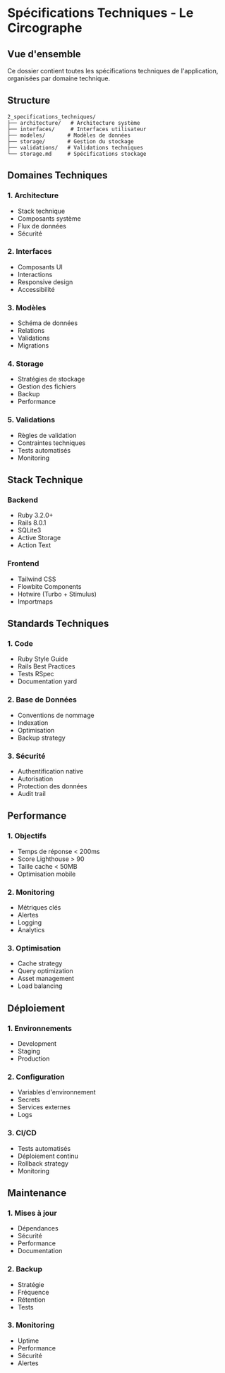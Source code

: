 # Spécifications Techniques - Le Circographe

## Vue d'ensemble

Ce dossier contient toutes les spécifications techniques de l'application, organisées par domaine technique.

## Structure

```
2_specifications_techniques/
├── architecture/   # Architecture système
├── interfaces/     # Interfaces utilisateur
├── modeles/       # Modèles de données
├── storage/       # Gestion du stockage
├── validations/   # Validations techniques
└── storage.md     # Spécifications stockage
```

## Domaines Techniques

### 1. Architecture
- Stack technique
- Composants système
- Flux de données
- Sécurité

### 2. Interfaces
- Composants UI
- Interactions
- Responsive design
- Accessibilité

### 3. Modèles
- Schéma de données
- Relations
- Validations
- Migrations

### 4. Storage
- Stratégies de stockage
- Gestion des fichiers
- Backup
- Performance

### 5. Validations
- Règles de validation
- Contraintes techniques
- Tests automatisés
- Monitoring

## Stack Technique

### Backend
- Ruby 3.2.0+
- Rails 8.0.1
- SQLite3
- Active Storage
- Action Text

### Frontend
- Tailwind CSS
- Flowbite Components
- Hotwire (Turbo + Stimulus)
- Importmaps

## Standards Techniques

### 1. Code
- Ruby Style Guide
- Rails Best Practices
- Tests RSpec
- Documentation yard

### 2. Base de Données
- Conventions de nommage
- Indexation
- Optimisation
- Backup strategy

### 3. Sécurité
- Authentification native
- Autorisation
- Protection des données
- Audit trail

## Performance

### 1. Objectifs
- Temps de réponse < 200ms
- Score Lighthouse > 90
- Taille cache < 50MB
- Optimisation mobile

### 2. Monitoring
- Métriques clés
- Alertes
- Logging
- Analytics

### 3. Optimisation
- Cache strategy
- Query optimization
- Asset management
- Load balancing

## Déploiement

### 1. Environnements
- Development
- Staging
- Production

### 2. Configuration
- Variables d'environnement
- Secrets
- Services externes
- Logs

### 3. CI/CD
- Tests automatisés
- Déploiement continu
- Rollback strategy
- Monitoring

## Maintenance

### 1. Mises à jour
- Dépendances
- Sécurité
- Performance
- Documentation

### 2. Backup
- Stratégie
- Fréquence
- Rétention
- Tests

### 3. Monitoring
- Uptime
- Performance
- Sécurité
- Alertes 